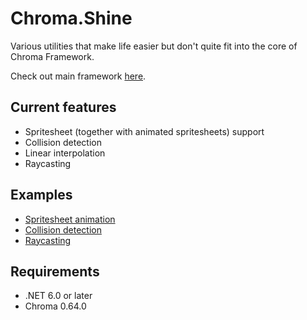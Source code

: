 # Chroma.Shine
Various utilities that make life easier but don't quite fit into the core of Chroma Framework.

Check out main framework [here](https://github.com/Chroma-2D/Chroma).
## Current features
* Spritesheet (together with animated spritesheets) support
* Collision detection
* Linear interpolation
* Raycasting

## Examples
* [Spritesheet animation](https://github.com/Chroma-2D/Chroma.Shine/tree/master/Chroma.Shine.Examples/Animation)
* [Collision detection](https://github.com/Chroma-2D/Chroma.Shine/tree/master/Chroma.Shine.Examples/Collision)
* [Raycasting](https://github.com/Chroma-2D/Chroma.Shine/tree/master/Chroma.Shine.Examples/Raycasting)

## Requirements
* .NET 6.0 or later
* Chroma 0.64.0